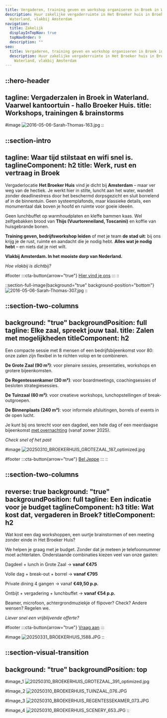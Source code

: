 ```yaml
---
title: Vergaderen, training geven en workshop organiseren in Broek in Waterland
description: Huur zakelijke vergaderruimte in Het Broeker huis in Broek in
  Waterland, vlakbij Amsterdam
navigation:
  title: Zakelijk
  displayInTopNav: true
  topNavOrder: 9
  description: ""
seo:
  title: Vergaderen, training geven en workshop organiseren in Broek in Waterland
  description: Huur zakelijke vergaderruimte in Het Broeker huis in Broek in
    Waterland, vlakbij Amsterdam
---
```


::hero-header
---
tagline: Vergaderzalen in Broek in Waterland. Vaarwel kantoortuin - hallo Broeker Huis.
title: Workshops, trainingen & brainstorms
---
#image
![2016-05-06-Sarah-Thomas-163.jpg](/20250331_BROEKERHUIS_1550.JPG)
::

::section-intro
---
tagline: Waar tijd stilstaat en wifi snel is.
taglineComponent: h2
title: Werk, rust en vertraag in Broek
---
Vergaderlocatie **Het Broeker Huis** vind je dicht bij **Amsterdam** – maar ver weg van de hectiek. Je werkt hier in stilte, luncht aan het water, wandelt zonder deadlinestress door het beschermd dorpsgezicht en sluit borrelend af in de binnentuin. Geen systeemplafonds, maar klassieke details, een monumentaal dak boven je hoofd en ruimte voor goeie ideeën.

Geen lunchbuffet op warmhoudplaten en kleffe bammen kaas. Wel zelfgebakken brood van **Thijs (Vuurtoreneiland, Toscanini)** en koffie van huisgebrande bonen.

**Training geven, bedrijfsworkshop leiden** of met je team **de stad uit**: bij ons krijg je de rust, ruimte en aandacht die je nodig hebt. **Alles wat je nodig hebt** – en niets dat je niet wilt.

**Vlakbij Amsterdam. In het mooiste dorp van Nederland.**

*Hoe vlakbij is dichtbij?*

#footer
  :::cta-button{arrow="true"}
  [Hier vind je ons](https://maps.app.goo.gl/tmLbzzFtMY7yYMLC8)
  :::
::

::section-full-image{background="true" background-position="bottom"}
![2016-05-06-Sarah-Thomas-307.jpg](/grote-zaal/20250310_BROEKERHUIS_GROTEZAAL_391_optimized.jpg)
::

::section-two-columns
---
background: "true"
backgroundPosition: full
tagline: Elke zaal, spreekt jouw taal.
title: Zalen met mogelijkheden
titleComponent: h2
---
Een compacte sessie met 8 mensen of een bedrijfsbijeenkomst voor 80: onze zalen zijn flexibel in te richten volop en te combineren.

**De Grote Zaal (90 m²)**: voor plenaire sessies, presentaties, workshops en grotere bijeenkomsten.

**De Regentessenkamer (30 m²)**: voor boardmeetings, coachingsessies of besloten strategiesessies.

**De Tuinzaal (60 m²)**: voor creatieve workshops, lunchopstellingen of break-outgroepen.

**De Binnenplaats (240 m²)**: voor informele afsluitingen, borrels of events in de open lucht.

Je kunt bij ons terecht voor een dagdeel, een hele dag of een meerdaagse bijeenkomst [met overnachting](/overnachten) (vanaf zomer 2025).

*Check snel of het past*

#image
![20250310\_BROEKERHUIS\_GROTEZAAL\_187\_optimized.jpg](/20250310_BROEKERHUIS_REGENTESSENKAMER_001.JPG)

#footer
  :::cta-button{arrow="true"}
  [Bel Jeppe](\(tel:+31204031314\))
  :::
::

::section-two-columns
---
reverse: true
background: "true"
backgroundPosition: full
tagline: Een indicatie voor je budget
taglineComponent: h3
title: Wat kost dat, vergaderen in Broek?
titleComponent: h2
---
Wat kost een dag workshoppen, een uurtje brainstormen of een meeting zonder einde in Het Broeker Huis?

We helpen je graag met je budget. Zonder dat je meteen je telefoonnummer moet achterlaten. Onderstaande combinaties kiezen veel van onze gasten:

Dagdeel + lunch in Grote Zaal → **vanaf €475**

Volle dag + break-out + borrel → **vanaf €795**

Private dining 4 gangen → vanaf **€49,50 p.p.**

Ontbijt + vergadering + lunchbuffet → **vanaf €54 p.p.**

Beamer, microfoon, achtergrondmuziekje of flipover? Check? Andere wensen? Regelen we.

*Liever snel een vrijblijvende offerte?*

#footer
  :::cta-button{arrow="true"}
  [Vraag aan](https://forms.gle/aiEtiwAXoj2MywpKA)
  :::

#image
![20250331\_BROEKERHUIS\_1588.JPG](/20250331_BROEKERHUIS_1625.JPG)
::

::section-visual-transition
---
background: "true"
backgroundPosition: top
---
#image_1
![20250310\_BROEKERHUIS\_GROTEZAAL\_391\_optimized.jpg](/grote-zaal/20250310_BROEKERHUIS_GROTEZAAL_391_optimized.jpg)

#Image_2
![20250310\_BROEKERHUIS\_TUINZAAL\_076.JPG](/COLLAGES/TINYFIED_COLLAGES/20250310_BROEKERHUIS_TUINZAAL_076.JPG)

#Image_3
![20250310\_BROEKERHUIS\_REGENTESSEKAMER\_073.JPG](/COLLAGES/TINYFIED_COLLAGES/20250310_BROEKERHUIS_REGENTESSEKAMER_073.JPG)

#image_4
![20250310\_BROEKERHUIS\_SCENERY\_653.JPG](/COLLAGES/TINYFIED_COLLAGES/20250310_BROEKERHUIS_SCENERY_653.JPG)
::
